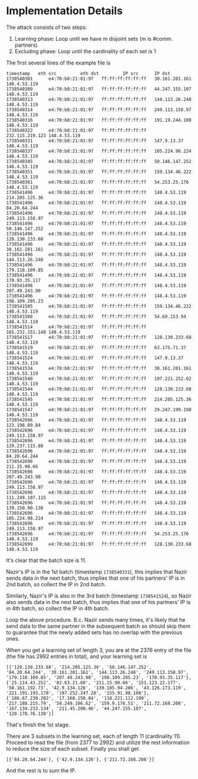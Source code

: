# Implementation Details

The attack consists of two steps:

1. Learning phase: Loop until we have m disjoint sets (m is #comm. partners)
2. Excluding phase: Loop until the cardinality of each set is 1

The first several lines of the example file is

```
timestamp	eth src			eth dst			IP src		IP dst
1738540301		e4:70:b8:21:01:97	ff:ff:ff:ff:ff:ff	30.161.201.161	148.4.53.119
1738540309		e4:70:b8:21:01:97	ff:ff:ff:ff:ff:ff	44.247.155.107	148.4.53.119
1738540313		e4:70:b8:21:01:97	ff:ff:ff:ff:ff:ff	144.113.26.248	148.4.53.119
1738540314		e4:70:b8:21:01:97	ff:ff:ff:ff:ff:ff	249.113.158.97	148.4.53.119
1738540316		e4:70:b8:21:01:97	ff:ff:ff:ff:ff:ff	191.19.244.108	148.4.53.119
1738540322		e4:70:b8:21:01:97	ff:ff:ff:ff:ff:ff	232.115.219.123	148.4.53.119
1738540331		e4:70:b8:21:01:97	ff:ff:ff:ff:ff:ff	147.9.13.37	148.4.53.119
1738540337		e4:70:b8:21:01:97	ff:ff:ff:ff:ff:ff	105.224.98.224	148.4.53.119
1738540345		e4:70:b8:21:01:97	ff:ff:ff:ff:ff:ff	50.146.147.252	148.4.53.119
1738540351		e4:70:b8:21:01:97	ff:ff:ff:ff:ff:ff	159.134.46.222	148.4.53.119
1738540361		e4:70:b8:21:01:97	ff:ff:ff:ff:ff:ff	54.253.25.176	148.4.53.119
1738541496		e4:70:b8:21:01:97	ff:ff:ff:ff:ff:ff	148.4.53.119	214.205.125.36
1738541496		e4:70:b8:21:01:97	ff:ff:ff:ff:ff:ff	148.4.53.119	84.20.64.244
1738541496		e4:70:b8:21:01:97	ff:ff:ff:ff:ff:ff	148.4.53.119	249.113.158.97
1738541496		e4:70:b8:21:01:97	ff:ff:ff:ff:ff:ff	148.4.53.119	50.146.147.252
1738541496		e4:70:b8:21:01:97	ff:ff:ff:ff:ff:ff	148.4.53.119	128.130.233.68
1738541496		e4:70:b8:21:01:97	ff:ff:ff:ff:ff:ff	148.4.53.119	30.161.201.161
1738541496		e4:70:b8:21:01:97	ff:ff:ff:ff:ff:ff	148.4.53.119	144.113.26.248
1738541496		e4:70:b8:21:01:97	ff:ff:ff:ff:ff:ff	148.4.53.119	179.118.109.85
1738541496		e4:70:b8:21:01:97	ff:ff:ff:ff:ff:ff	148.4.53.119	170.93.35.117
1738541496		e4:70:b8:21:01:97	ff:ff:ff:ff:ff:ff	148.4.53.119	207.49.243.90
1738541496		e4:70:b8:21:01:97	ff:ff:ff:ff:ff:ff	148.4.53.119	198.109.205.23
1738541505		e4:70:b8:21:01:97	ff:ff:ff:ff:ff:ff	159.134.46.222	148.4.53.119
1738541508		e4:70:b8:21:01:97	ff:ff:ff:ff:ff:ff	54.69.153.94	148.4.53.119
1738541514		e4:70:b8:21:01:97	ff:ff:ff:ff:ff:ff	165.232.151.148	148.4.53.119
1738541517		e4:70:b8:21:01:97	ff:ff:ff:ff:ff:ff	128.130.233.68	148.4.53.119
1738541519		e4:70:b8:21:01:97	ff:ff:ff:ff:ff:ff	63.175.71.37	148.4.53.119
1738541524		e4:70:b8:21:01:97	ff:ff:ff:ff:ff:ff	147.9.13.37	148.4.53.119
1738541534		e4:70:b8:21:01:97	ff:ff:ff:ff:ff:ff	30.161.201.161	148.4.53.119
1738541540		e4:70:b8:21:01:97	ff:ff:ff:ff:ff:ff	197.221.252.62	148.4.53.119
1738541544		e4:70:b8:21:01:97	ff:ff:ff:ff:ff:ff	128.130.233.68	148.4.53.119
1738541545		e4:70:b8:21:01:97	ff:ff:ff:ff:ff:ff	214.205.125.36	148.4.53.119
1738541547		e4:70:b8:21:01:97	ff:ff:ff:ff:ff:ff	29.247.199.198	148.4.53.119
1738542696		e4:70:b8:21:01:97	ff:ff:ff:ff:ff:ff	148.4.53.119	123.198.89.84
1738542696		e4:70:b8:21:01:97	ff:ff:ff:ff:ff:ff	148.4.53.119	249.113.158.97
1738542696		e4:70:b8:21:01:97	ff:ff:ff:ff:ff:ff	148.4.53.119	129.237.115.88
1738542696		e4:70:b8:21:01:97	ff:ff:ff:ff:ff:ff	148.4.53.119	84.20.64.244
1738542696		e4:70:b8:21:01:97	ff:ff:ff:ff:ff:ff	148.4.53.119	211.15.90.66
1738542696		e4:70:b8:21:01:97	ff:ff:ff:ff:ff:ff	148.4.53.119	207.49.243.90
1738542696		e4:70:b8:21:01:97	ff:ff:ff:ff:ff:ff	148.4.53.119	249.113.158.97
1738542696		e4:70:b8:21:01:97	ff:ff:ff:ff:ff:ff	148.4.53.119	111.249.107.115
1738542696		e4:70:b8:21:01:97	ff:ff:ff:ff:ff:ff	148.4.53.119	139.150.90.138
1738542696		e4:70:b8:21:01:97	ff:ff:ff:ff:ff:ff	148.4.53.119	105.224.98.224
1738542696		e4:70:b8:21:01:97	ff:ff:ff:ff:ff:ff	148.4.53.119	249.113.158.97
1738542696		e4:70:b8:21:01:97	ff:ff:ff:ff:ff:ff	54.253.25.176	148.4.53.119
1738542699		e4:70:b8:21:01:97	ff:ff:ff:ff:ff:ff	128.130.233.68	148.4.53.119
```

It's clear that the batch size is 11.

Nazir's IP is in the 1st batch (timestamp `1738540331`), this implies that Nazir sends data in the next batch, thus implies that one of his partners' IP is in 2nd batch, so collect the IP in 2nd batch.

Similarly, Nazir's IP is also in the 3rd batch (timestamp `1738541524`), so Nazir also sends data in the next batch, thus implies that one of his partners' IP is in 4th batch, so collect the IP in 4th batch.

Loop the above procedure. B.c. Nazir sends many times, it's likely that he send data to the same partner in the subsequent batch so should skip them to guarantee that the newly added sets has no overlap with the previous ones.

When you get a learning set of length 3, you are at the 2376 entry of the file (the file has 2992 entries in total), and your learning set is
```
[{'128.130.233.68', '214.205.125.36', '50.146.147.252', '84.20.64.244', '30.161.201.161', '144.113.26.248', '249.113.158.97', '179.118.109.85', '207.49.243.90', '198.109.205.23', '170.93.35.117'}, {'25.114.43.252', '82.63.21.68', '211.15.90.66', '151.123.22.177', '50.161.192.73', '42.9.134.126', '139.185.94.206', '43.126.173.119', '221.191.193.178', '197.252.247.28', '155.91.98.108'}, {'186.67.230.202', '17.168.150.84', '118.221.112.199', '217.188.215.79', '58.249.106.62', '159.9.176.51', '211.72.168.208', '167.134.233.134', '211.45.200.46', '44.247.155.107', '120.178.76.130'}]
```
That's finish the 1st stage.

There are 3 subsets in the learning set, each of length 11 (cardinality 11). Proceed to read the file (from 2377 to 2992) and utilize the rest information to reduce the size of each subset. Finally you shall get
```
[{'84.20.64.244'}, {'42.9.134.126'}, {'211.72.168.208'}]
```
And the rest is to sum the IP.
